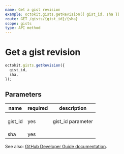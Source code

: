 ```yaml
---
name: Get a gist revision
example: octokit.gists.getRevision({ gist_id, sha })
route: GET /gists/{gist_id}/{sha}
scope: gists
type: API method
---
```


# Get a gist revision

```js
octokit.gists.getRevision({
  gist_id,
  sha,
});
```

## Parameters

<table>
  <thead>
    <tr>
      <th>name</th>
      <th>required</th>
      <th>description</th>
    </tr>
  </thead>
  <tbody>
    <tr><td>gist_id</td><td>yes</td><td>

gist_id parameter

</td></tr>
<tr><td>sha</td><td>yes</td><td>

</td></tr>
  </tbody>
</table>

See also: [GitHub Developer Guide documentation](https://docs.github.com/v3/gists/#get-a-gist-revision).
